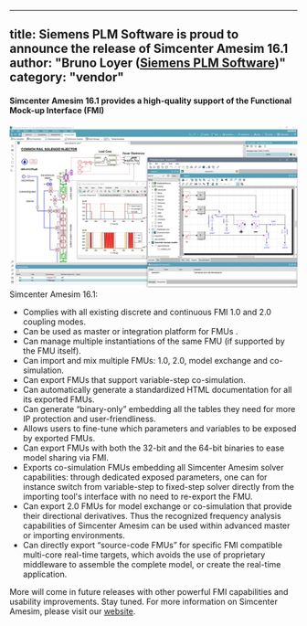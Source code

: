 
---
title: Siemens PLM Software is proud to announce the release of Simcenter Amesim 16.1
author: "Bruno Loyer ([Siemens PLM Software](http>//www.siemens.com/plm/simcenter-amesim ))"
category: "vendor"
---

#### Simcenter Amesim 16.1 provides a high-quality support of the Functional Mock-up Interface (FMI)
![](Simcenter-Amesim-FMI.png)
Simcenter Amesim 16.1:

* Complies with all existing discrete and continuous FMI 1.0 and 2.0 coupling modes.
* Can be used as master or integration platform for FMUs .
* Can manage multiple instantiations of the same FMU (if supported by the FMU itself).
* Can import and mix multiple FMUs: 1.0, 2.0, model exchange and co-simulation.
* Can export FMUs that support variable-step co-simulation.
* Can automatically generate a standardized HTML documentation for all its exported FMUs.
* Can generate “binary-only” embedding all the tables they need for more IP protection and user-friendliness.
* Allows users to fine-tune which parameters and variables to be exposed by exported FMUs. 
* Can export FMUs with both the 32-bit and the 64-bit binaries to ease model sharing via FMI.
* Exports co-simulation FMUs embedding all Simcenter Amesim solver capabilities: through dedicated exposed parameters, one can for instance switch 
  from variable-step to fixed-step solver directly from the importing tool's interface with no need to re-export the FMU.
* Can export 2.0 FMUs for model exchange or co-simulation that provide their directional derivatives. 
  Thus the recognized frequency analysis capabilities of Simcenter Amesim can be used within advanced master or importing environments. 
* Can directly export “source-code FMUs” for specific FMI compatible multi-core real-time targets, which avoids the use of proprietary middleware 
  to assemble the complete model, or create the real-time application.

More will come in future releases with other powerful FMI capabilities and usability improvements. 
Stay tuned. For more information on Simcenter Amesim, please visit our [website]( https://www.siemens.com/plm/simcenter-amesim ).
